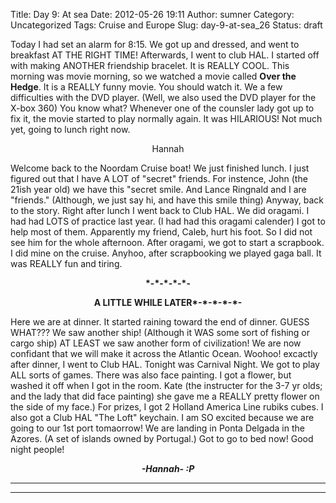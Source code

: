 Title: Day 9: At sea
Date: 2012-05-26 19:11
Author: sumner
Category: Uncategorized
Tags: Cruise and Europe
Slug: day-9-at-sea_26
Status: draft

Today I had set an alarm for 8:15. We got up and dressed, and went to
breakfast AT THE RIGHT TIME! Afterwards, I went to club HAL. I started
off with making ANOTHER friendship bracelet. It is REALLY COOL. This
morning was movie morning, so we watched a movie called **Over the
Hedge**. It is a REALLY funny movie. You should watch it. We a few
difficulties with the DVD player. (Well, we also used the DVD player for
the X-box 360) You know what? Whenever one of the counsler lady got up
to fix it, the movie started to play normally again. It was HILARIOUS!
Not much yet, going to lunch right now.

<div align="CENTER">

Hannah

</div>

Welcome back to the Noordam Cruise boat! We just finished lunch. I just
figured out that I have A LOT of "secret" friends. For instence, John
(the 21ish year old) we have this "secret smile. And Lance Ringnald and
I are "friends." (Although, we just say hi, and have this smile thing)
Anyway, back to the story. Right after lunch I went back to Club HAL. We
did oragami. I had had LOTS of practice last year. (I had had this
oragami calender) I got to help most of them. Apparently my friend,
Caleb, hurt his foot. So I did not see him for the whole afternoon.
After oragami, we got to start a scrapbook. I did mine on the cruise.
Anyhoo, after scrapbooking we played gaga ball. It was REALLY fun and
tiring.

  

<div align="CENTER">

**\*-\*-\*-\*-\*-**

</div>

<b>

<div align="CENTER">

</div>

<div align="CENTER">

A LITTLE WHILE LATER\*-\*-\*-\*-\*-

</div>

</b>  
Here we are at dinner. It started raining toward the end of dinner.
GUESS WHAT??? We saw another ship! (Although it WAS some sort of fishing
or cargo ship) AT LEAST we saw another form of civilization! We are now
confidant that we will make it across the Atlantic Ocean. Woohoo!
excactly after dinner, I went to Club HAL. Tonight was Carnival Night.
We got to play ALL sorts of games. There was also face painting. I got a
flower, but washed it off when I got in the room. Kate (the instructer
for the 3-7 yr olds; and the lady that did face painting) she gave me a
REALLY pretty flower on the side of my face.) For prizes, I got 2
Holland America Line rubiks cubes. I also got a Club HAL "The Loft"
keychain. I am SO excited because we are going to our 1st port
tomaorrow! We are landing in Ponta Delgada in the Azores. (A set of
islands owned by Portugal.) Got to go to bed now! Good night people!

  

<div align="CENTER">

***-Hannah- :P***

</div>

***  
***
